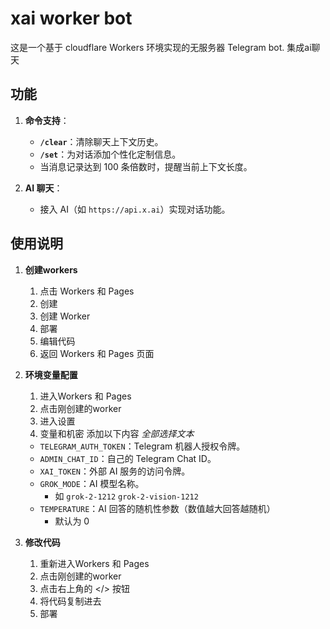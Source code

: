 # xai worker bot

这是一个基于 cloudflare Workers 环境实现的无服务器 Telegram bot. 集成ai聊天

## 功能

1. **命令支持**：
   - **`/clear`**：清除聊天上下文历史。
   - **`/set`**：为对话添加个性化定制信息。
   - 当消息记录达到 100 条倍数时，提醒当前上下文长度。

2. **AI 聊天**：
   - 接入 AI（如 `https://api.x.ai`）实现对话功能。

## 使用说明

1. **创建workers**
    1. 点击 Workers 和 Pages
    2. 创建
    3. 创建 Worker
    4. 部署
    5. 编辑代码
    6. 返回 Workers 和 Pages 页面

2. **环境变量配置**
    1. 进入Workers 和 Pages
    2. 点击刚创建的worker
    3. 进入设置
    4. 变量和机密 添加以下内容 *全部选择文本*
   - `TELEGRAM_AUTH_TOKEN`：Telegram 机器人授权令牌。
   - `ADMIN_CHAT_ID`：自己的 Telegram Chat ID。
   - `XAI_TOKEN`：外部 AI 服务的访问令牌。
   - `GROK_MODE`：AI 模型名称。
        - 如 `grok-2-1212` `grok-2-vision-1212`
   - `TEMPERATURE`：AI 回答的随机性参数（数值越大回答越随机）
        - 默认为 0

3. **修改代码**
    1. 重新进入Workers 和 Pages
    2. 点击刚创建的worker
    3. 点击右上角的 </> 按钮
    4. 将代码复制进去
    5. 部署
